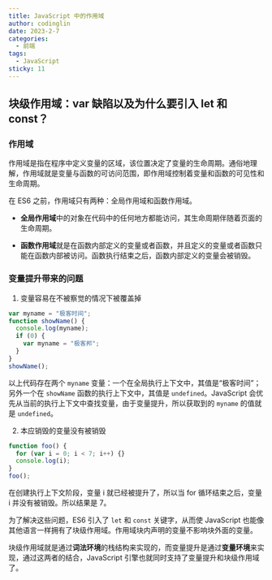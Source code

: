 ```yaml
---
title: JavaScript 中的作用域
author: codinglin
date: 2023-2-7
categories:
  - 前端
tags:
  - JavaScript
sticky: 11
---
```


## 块级作用域：var 缺陷以及为什么要引入 let 和 const？

### 作用域

作用域是指在程序中定义变量的区域，该位置决定了变量的生命周期。通俗地理解，作用域就是变量与函数的可访问范围，即作用域控制着变量和函数的可见性和生命周期。

在 ES6 之前，作用域只有两种：全局作用域和函数作用域。

- **全局作用域**中的对象在代码中的任何地方都能访问，其生命周期伴随着页面的生命周期。

- **函数作用域**就是在函数内部定义的变量或者函数，并且定义的变量或者函数只能在函数内部被访问。函数执行结束之后，函数内部定义的变量会被销毁。

### 变量提升带来的问题

1. 变量容易在不被察觉的情况下被覆盖掉

```js
var myname = "极客时间";
function showName() {
  console.log(myname);
  if (0) {
    var myname = "极客邦";
  }
}
showName();
```

以上代码存在两个 `myname` 变量：一个在全局执行上下文中，其值是“极客时间”；另外一个在 `showName` 函数的执行上下文中，其值是 `undefined`。JavaScript 会优先从当前的执行上下文中查找变量，由于变量提升，所以获取到的 `myname` 的值就是 `undefined`。

2. 本应销毁的变量没有被销毁

```js
function foo() {
  for (var i = 0; i < 7; i++) {}
  console.log(i);
}
foo();
```

在创建执行上下文阶段，变量 i 就已经被提升了，所以当 for 循环结束之后，变量 i 并没有被销毁。所以结果是 7。

为了解决这些问题，ES6 引入了 `let` 和 `const` 关键字，从而使 JavaScript 也能像其他语言一样拥有了块级作用域。作用域块内声明的变量不影响块外面的变量。

块级作用域就是通过**词法环境**的栈结构来实现的，而变量提升是通过**变量环境**来实现，通过这两者的结合，JavaScript 引擎也就同时支持了变量提升和块级作用域了。
